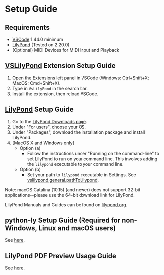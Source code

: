 # Setup Guide

## Requirements
 
* [VSCode](https://code.visualstudio.com/) 1.44.0 minimum 
* [LilyPond](http://lilypond.org/) (Tested on 2.20.0)
* (Optional) MIDI Devices for MIDI Input and Playback

## [VSLilyPond](https://marketplace.visualstudio.com/items?itemName=lhl2617.vslilypond) Extension Setup Guide

1. Open the Extensions left panel in VSCode (Windows: Ctrl+Shift+X; MacOS: Cmd+Shift+X).
2. Type in `VsLilyPond` in the search bar.
3. Install the extension, then reload VSCode.

## [LilyPond](http://lilypond.org/) Setup Guide

1. Go to the [LilyPond Downloads page](https://lilypond.org/download.html).
2. Under "For users", choose your OS.
3. Under "Packages", download the installation package and install LilyPond.
4. [MacOS X and Windows only]
    - Option (a)
        - Follow the instructions under "Running on the command-line" to set LilyPond to run on your command line. This involves adding the `lilypond` executable to your command line.
    - Option (b)
        - Set your path to `lilypond` executable in Settings. See [vslilypond.general.pathToLilypond](SETTINGS.md#vslilypond.general.pathToLilypond).


Note: macOS Catalina (10.15) (and newer) does not support 32-bit applications--please use the 64-bit download link for LilyPond.

LilyPond Manuals and Guides can be found on [lilypond.org](http://lilypond.org).

## python-ly Setup Guide (Required for non-Windows, Linux and macOS users)

See [here](https://marketplace.visualstudio.com/items?itemName=lhl2617.lilypond-formatter).

## LilyPond PDF Preview Usage Guide

See [here](https://marketplace.visualstudio.com/items?itemName=lhl2617.lilypond-pdf-preview).


